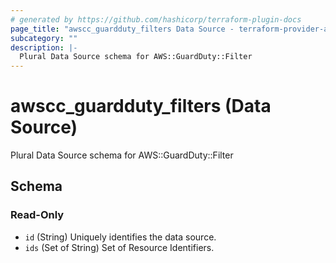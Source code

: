 ```yaml
---
# generated by https://github.com/hashicorp/terraform-plugin-docs
page_title: "awscc_guardduty_filters Data Source - terraform-provider-awscc"
subcategory: ""
description: |-
  Plural Data Source schema for AWS::GuardDuty::Filter
---
```


# awscc_guardduty_filters (Data Source)

Plural Data Source schema for AWS::GuardDuty::Filter



<!-- schema generated by tfplugindocs -->
## Schema

### Read-Only

- `id` (String) Uniquely identifies the data source.
- `ids` (Set of String) Set of Resource Identifiers.
